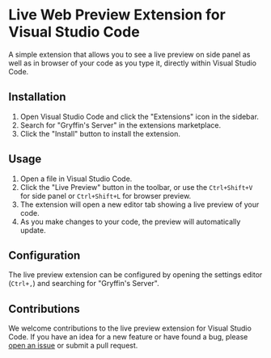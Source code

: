 # Live Web Preview Extension for Visual Studio Code

A simple extension that allows you to see a live preview on side panel as well as in browser of your code as you type it, directly within Visual Studio Code.

## Installation

1. Open Visual Studio Code and click the "Extensions" icon in the sidebar.
2. Search for "Gryffin's Server" in the extensions marketplace.
3. Click the "Install" button to install the extension.

## Usage

1. Open a file in Visual Studio Code.
2. Click the "Live Preview" button in the toolbar, or use the `Ctrl+Shift+V` for side panel or `Ctrl+Shift+L` for browser preview.
3. The extension will open a new editor tab showing a live preview of your code.
4. As you make changes to your code, the preview will automatically update.

## Configuration

The live preview extension can be configured by opening the settings editor (`Ctrl+,`) and searching for "Gryffin's Server".

## Contributions

We welcome contributions to the live preview extension for Visual Studio Code. If you have an idea for a new feature or have found a bug, please [open an issue](https://github.com/Gryffindor-IT-Solutions/Web-Server/issues) or submit a pull request.
